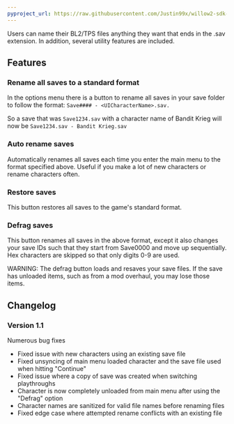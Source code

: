 ```yaml
---
pyproject_url: https://raw.githubusercontent.com/Justin99x/willow2-sdk-mods/refs/heads/main/save_file_organizer/pyproject.toml
---
```


Users can name their BL2/TPS files anything they want that ends in the .sav extension. In addition,
several utility features are included.

## Features

### Rename all saves to a standard format

In the options menu there is a button to rename all saves in your save folder to follow the format:
`Save#### - <UICharacterName>.sav.`

So a save that was `Save1234.sav` with a character name of Bandit Krieg will now be `Save1234.sav - Bandit Krieg.sav`

### Auto rename saves

Automatically renames all saves each time you enter the main menu to the format specified above. Useful if you make a
lot of new characters or rename characters often.

### Restore saves

This button restores all saves to the game's standard format.

### Defrag saves

This button renames all saves in the above format, except it also changes your save IDs such that they start from
Save0000 and move up sequentially. Hex characters are skipped so that only digits 0-9 are used.

WARNING: The defrag button loads and resaves your save files. If the save has unloaded items, such as from a mod
overhaul, you may lose those items.


## Changelog

### Version 1.1
Numerous bug fixes
- Fixed issue with new characters using an existing save file
- Fixed unsyncing of main menu loaded character and the save file used when hitting "Continue"
- Fixed issue where a copy of save was created when switching playthroughs
- Character is now completely unloaded from main menu after using the "Defrag" option
- Character names are sanitized for valid file names before renaming files
- Fixed edge case where attempted rename conflicts with an existing file